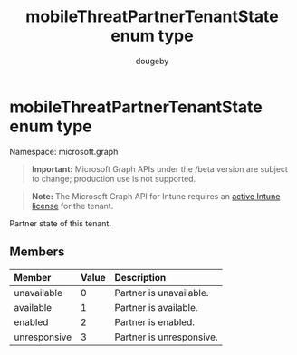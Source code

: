 ﻿---
title: "mobileThreatPartnerTenantState enum type"
description: "Partner state of this tenant."
author: "dougeby"
localization_priority: Normal
ms.prod: "intune"
doc_type: enumPageType
---

# mobileThreatPartnerTenantState enum type

Namespace: microsoft.graph

> **Important:** Microsoft Graph APIs under the /beta version are subject to change; production use is not supported.

> **Note:** The Microsoft Graph API for Intune requires an [active Intune license](https://go.microsoft.com/fwlink/?linkid=839381) for the tenant.

Partner state of this tenant.

## Members

| Member       | Value | Description              |
| :----------- | :---- | :----------------------- |
| unavailable  | 0     | Partner is unavailable.  |
| available    | 1     | Partner is available.    |
| enabled      | 2     | Partner is enabled.      |
| unresponsive | 3     | Partner is unresponsive. |
